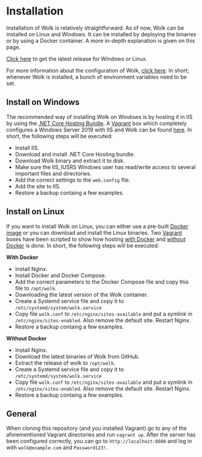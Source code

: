 # Installation

Installation of Wolk is relatively straightforward. As of now, Wolk can be installed on Linux and Windows. It can be installed by deploying the binaries or by using a Docker container. A more in-depth explanation is given on this page.

[Click here](https://github.com/dukeofharen/wolk/releases/latest) to get the latest release for Windows or Linux.

For more information about the configuration of Wolk, [click here](configuration.md). In short; whenever Wolk is installed, a bunch of environment variables need to be set.

## Install on Windows

The recommended way of installing Wolk on Windows is by hosting it in IIS by using the [.NET Core Hosting Bundle](https://dotnet.microsoft.com/download/dotnet-core/current/runtime). A [Vagrant](https://www.vagrantup.com/) box which completely configures a Windows Server 2019 with IIS and Wolk can be found [here](https://github.com/dukeofharen/wolk/tree/master/samples/install/windows). In short, the following steps will be executed:

- Install IIS.
- Download and install .NET Core Hosting bundle.
- Download Wolk binary and extract it to disk.
- Make sure the IIS_IUSRS Windows user has read/write access to several important files and directories.
- Add the correct settings to the `web.config` file.
- Add the site to IIS.
- Restore a backup containg a few examples.

## Install on Linux

If you want to install Wolk on Linux, you can either use a pre-built [Docker image](https://hub.docker.com/r/dukeofharen/wolk) or you can download and install the Linux binaries. Two [Vagrant](https://www.vagrantup.com/) boxes have been scripted to show how hosting [with Docker](https://github.com/dukeofharen/wolk/tree/fmaster/samples/install/linux-with-docker) and [without Docker](https://github.com/dukeofharen/wolk/tree/master/samples/install/linux-without-docker) is done. In short, the following steps will be executed:

**With Docker**

- Install Nginx.
- Install Docker and Docker Compose.
- Add the correct parameters to the Docker Compose file and copy this file to `/opt/wolk`.
- Downloading the latest version of the Wolk container.
- Create a Systemd service file and copy it to `/etc/systemd/system/wolk.service`
- Copy file `wolk.conf` to `/etc/nginx/sites-available` and put a symlink in `/etc/nginx/sites-enabled`. Also remove the default site. Restart Nginx.
- Restore a backup containg a few examples.

**Without Docker**

- Install Nginx.
- Download the latest binaries of Wolk from GitHub.
- Extract the release of wolk to `/opt/wolk`.
- Create a Systemd service file and copy it to `/etc/systemd/system/wolk.service`
- Copy file `wolk.conf` to `/etc/nginx/sites-available` and put a symlink in `/etc/nginx/sites-enabled`. Also remove the default site. Restart Nginx.
- Restore a backup containg a few examples.

## General

When cloning this repository (and you installed Vagrant) go to any of the aforementioned Vagrant directories and run `vagrant up`. After the server has been configured correctly, you can go to `http://localhost:8080` and log in with `wolk@example.com` and `Password123!`.
